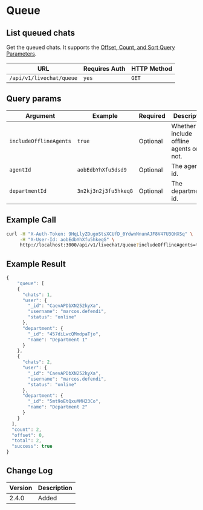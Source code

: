 # Queue

## List queued chats

Get the queued chats. It supports the [Offset, Count, and Sort Query Parameters](../../offset-and-count-and-sort-info.md).

| URL                      | Requires Auth | HTTP Method |
| ------------------------ | ------------- | ----------- |
| `/api/v1/livechat/queue` | `yes`         | `GET`       |

## Query params

| Argument               | Example              | Required | Description                            |
| ---------------------- | -------------------- | -------- | -------------------------------------- |
| `includeOfflineAgents` | `true`               | Optional | Whether include offline agents or not. |
| `agentId`              | `aobEdbYhXfu5dsd9`   | Optional | The agent's id.                        |
| `departmentId`         | `3n2kj3n2j3fu5hkeqG` | Optional | The department's id.                   |

## Example Call

```bash
curl -H "X-Auth-Token: 9HqLlyZOugoStsXCUfD_0YdwnNnunAJF8V47U3QHXSq" \
     -H "X-User-Id: aobEdbYhXfu5hkeqG" \
     http://localhost:3000/api/v1/livechat/queue?includeOfflineAgents=true
```

## Example Result

```javascript
{
    "queue": [
    {
      "chats": 1,
      "user": {
        "_id": "CaevAPDbXN252kyXa",
        "username": "marcos.defendi",
        "status": "online"
      },
      "department": {
        "_id": "457diLwcQMmdpaTjo",
        "name": "Department 1"
      }
    },
    {
      "chats": 2,
      "user": {
        "_id": "CaevAPDbXN252kyXa",
        "username": "marcos.defendi",
        "status": "online"
      },
      "department": {
        "_id": "5mt9oEtQxuMMH23Co",
        "name": "Department 2"
      }
    }
  ],
  "count": 2,
  "offset": 0,
  "total": 2,
  "success": true
}
```

## Change Log

| Version | Description |
| ------- | ----------- |
| 2.4.0   | Added       |
